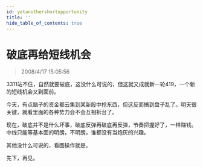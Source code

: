```yaml
---
id: yetanothershortopportunity 
title: ''
hide_table_of_contents: true
---
```


# 破底再给短线机会

> 2008/4/17 15:05:56

<div style={{color: '#009900', fontWeight: 'bold', fontSize: '18px'}}>

3311站不住，自然就要破底，这没什么可说的，但这就又成就新一轮419，一个新的短线机会又到面前。
 
今天，有点脑子的资金都云集到某新股中抢东西，但这反而搞到盘子乱了。明天很关键，就看里面的各种势力会不会互相拆台了。
 
现在，破底并不是什么坏事，破底反弹再破底再反弹，节奏把握好了，一样赚钱。中线只能等基本面的明朗，不明朗，谁都没有当炮灰的兴趣。
 
其他没什么可说的，看图操作就是。
 
先下，再见。

</div>